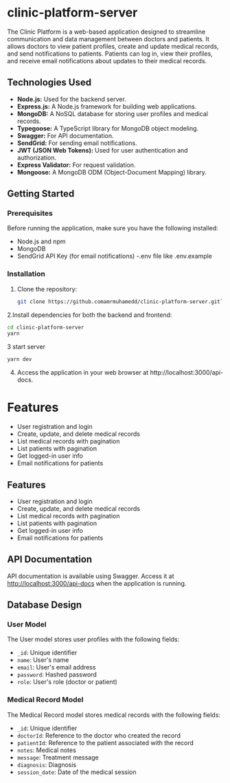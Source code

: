 # clinic-platform-server

The Clinic Platform is a web-based application designed to streamline communication and data management between doctors and patients. It allows doctors to view patient profiles, create and update medical records, and send notifications to patients. Patients can log in, view their profiles, and receive email notifications about updates to their medical records.

## Technologies Used

- **Node.js:** Used for the backend server.
- **Express.js:** A Node.js framework for building web applications.
- **MongoDB:** A NoSQL database for storing user profiles and medical records.
- **Typegoose:** A TypeScript library for MongoDB object modeling.
- **Swagger:** For API documentation.
- **SendGrid:** For sending email notifications.
- **JWT (JSON Web Tokens):** Used for user authentication and authorization.
- **Express Validator:** For request validation.
- **Mongoose:** A MongoDB ODM (Object-Document Mapping) library.

## Getting Started

### Prerequisites

Before running the application, make sure you have the following installed:

- Node.js and npm
- MongoDB
- SendGrid API Key (for email notifications)
-.env file like .env.example

### Installation

1. Clone the repository:

   ```bash
   git clone https://github.comamrmuhamedd/clinic-platform-server.git```

2.Install dependencies for both the backend and frontend:

```bash
cd clinic-platform-server
yarn
```
3 start server

```bash 
yarn dev
```

4. Access the application in your web browser at http://localhost:3000/api-docs.

# Features
<ul>
  <li>User registration and login</li>
  <li>Create, update, and delete medical records</li>
  <li>List medical records with pagination</li>
  <li>List patients with pagination</li>
  <li>Get logged-in user info</li>
  <li>Email notifications for patients</li>
</ul>

## Features

- User registration and login
- Create, update, and delete medical records
- List medical records with pagination
- List patients with pagination
- Get logged-in user info
- Email notifications for patients

## API Documentation

API documentation is available using Swagger. Access it at [http://localhost:3000/api-docs](http://localhost:3000/api-docs) when the application is running.

## Database Design

### User Model

The User model stores user profiles with the following fields:

- `_id`: Unique identifier
- `name`: User's name
- `email`: User's email address
- `password`: Hashed password
- `role`: User's role (doctor or patient)

### Medical Record Model

The Medical Record model stores medical records with the following fields:

- `_id`: Unique identifier
- `doctorId`: Reference to the doctor who created the record
- `patientId`: Reference to the patient associated with the record
- `notes`: Medical notes
- `message`: Treatment message
- `diagnosis`: Diagnosis
- `session_date`: Date of the medical session





